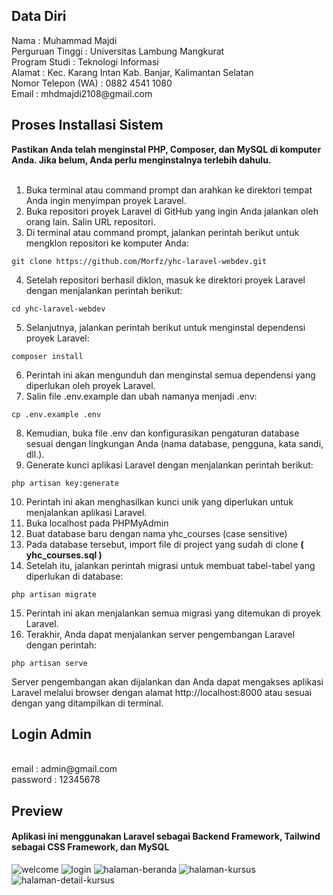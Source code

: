 <h2>Data Diri</h2>
Nama : Muhammad Majdi <br>
Perguruan Tinggi : Universitas Lambung Mangkurat <br>
Program Studi : Teknologi Informasi<br>
Alamat : Kec. Karang Intan Kab. Banjar, Kalimantan Selatan <br>
Nomor Telepon (WA) : 0882 4541 1080 <br>
Email : mhdmajdi2108@gmail.com

<h2>Proses Installasi Sistem</h2>
<b>Pastikan Anda telah menginstal PHP, Composer, dan MySQL di komputer Anda. Jika belum, Anda perlu menginstalnya terlebih dahulu.</b> <br>
<br>

1. Buka terminal atau command prompt dan arahkan ke direktori tempat Anda ingin menyimpan proyek Laravel.
2. Buka repositori proyek Laravel di GitHub yang ingin Anda jalankan oleh orang lain. Salin URL repositori.
3. Di terminal atau command prompt, jalankan perintah berikut untuk mengklon repositori ke komputer Anda:

<pre><code class="language-bash">git clone https://github.com/Morfz/yhc-laravel-webdev.git</code></pre>

4. Setelah repositori berhasil diklon, masuk ke direktori proyek Laravel dengan menjalankan perintah berikut:

<pre><code class="language-bash">cd yhc-laravel-webdev</code></pre>

5. Selanjutnya, jalankan perintah berikut untuk menginstal dependensi proyek Laravel:

<pre><code class="language-bash">composer install</code></pre>

6. Perintah ini akan mengunduh dan menginstal semua dependensi yang diperlukan oleh proyek Laravel.
7. Salin file .env.example dan ubah namanya menjadi .env:

<pre><code class="language-bash">cp .env.example .env</code></pre>

8. Kemudian, buka file .env dan konfigurasikan pengaturan database sesuai dengan lingkungan Anda (nama database, pengguna, kata sandi, dll.).
9. Generate kunci aplikasi Laravel dengan menjalankan perintah berikut:

<pre><code class="language-bash">php artisan key:generate</code></pre>

10. Perintah ini akan menghasilkan kunci unik yang diperlukan untuk menjalankan aplikasi Laravel.
11. Buka localhost pada PHPMyAdmin
12. Buat database baru dengan nama yhc_courses (case sensitive)
13. Pada database tersebut, import file di project yang sudah di clone <b>( yhc_courses.sql )</b>
14. Setelah itu, jalankan perintah migrasi untuk membuat tabel-tabel yang diperlukan di database:

<pre><code class="language-bash">php artisan migrate</code></pre>

15. Perintah ini akan menjalankan semua migrasi yang ditemukan di proyek Laravel.
16. Terakhir, Anda dapat menjalankan server pengembangan Laravel dengan perintah:

<pre><code class="language-bash">php artisan serve</code></pre>

Server pengembangan akan dijalankan dan Anda dapat mengakses aplikasi Laravel melalui browser dengan alamat http://localhost:8000 atau sesuai dengan yang ditampilkan di terminal.

<h2> Login Admin </h2>
<br>email : admin@gmail.com
<br>password : 12345678

<h2> Preview </h2>

<h4>
  Aplikasi ini menggunakan Laravel sebagai Backend Framework, Tailwind sebagai CSS Framework, dan MySQL<br>
</h4>

![welcome](https://github.com/Morfz/yhc-laravel-webdev/assets/100391684/8e9bb8d7-3064-4f72-9076-c5b551b87106)
![login](https://github.com/Morfz/yhc-laravel-webdev/assets/100391684/3209d05e-46ab-4ec6-99e9-92167483a4ce)
![halaman-beranda](https://github.com/Morfz/yhc-laravel-webdev/assets/100391684/069401de-3e34-468b-8401-e55f5d335d8b)
![halaman-kursus](https://github.com/Morfz/yhc-laravel-webdev/assets/100391684/4c563dae-8d39-4ddd-a49d-60a47caff9be)
![halaman-detail-kursus](https://github.com/Morfz/yhc-laravel-webdev/assets/100391684/2e635cdb-7f0b-4174-b58e-3235fbccb687)
